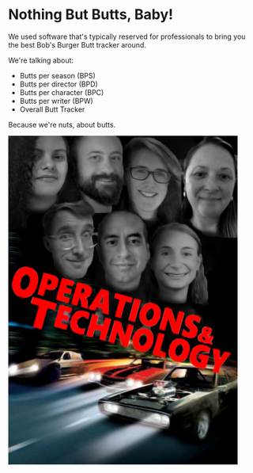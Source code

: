 # Nothing But Butts, Baby!

We used software that's typically reserved for professionals to bring you the best Bob's Burger Butt tracker around.

We're talking about:

- Butts per season (BPS)
- Butts per director (BPD)
- Butts per character (BPC)
- Butts per writer (BPW)
- Overall Butt Tracker

Because we're nuts, about butts.

![Peanut Gallery](/assets/ops-tech.png)
